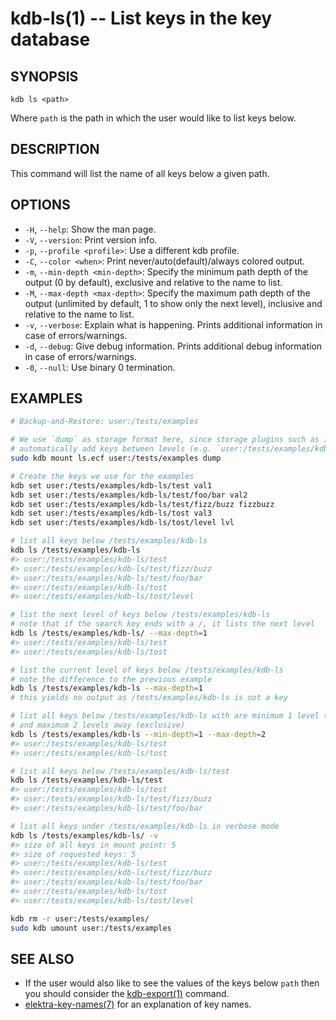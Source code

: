 # kdb-ls(1) -- List keys in the key database

## SYNOPSIS

`kdb ls <path>`

Where `path` is the path in which the user would like to list keys below.

## DESCRIPTION

This command will list the name of all keys below a given path.

## OPTIONS

- `-H`, `--help`:
  Show the man page.
- `-V`, `--version`:
  Print version info.
- `-p`, `--profile <profile>`:
  Use a different kdb profile.
- `-C`, `--color <when>`:
  Print never/auto(default)/always colored output.
- `-m`, `--min-depth <min-depth>`:
  Specify the minimum path depth of the output (0 by default), exclusive
  and relative to the name to list.
- `-M`, `--max-depth <max-depth>`:
  Specify the maximum path depth of the output (unlimited by default, 1
  to show only the next level), inclusive and relative to the name to list.
- `-v`, `--verbose`:
  Explain what is happening. Prints additional information in case of errors/warnings.
- `-d`, `--debug`:
  Give debug information. Prints additional debug information in case of errors/warnings.
- `-0`, `--null`:
  Use binary 0 termination.

## EXAMPLES

```sh
# Backup-and-Restore: user:/tests/examples

# We use `dump` as storage format here, since storage plugins such as INI
# automatically add keys between levels (e.g. `user:/tests/examples/kdb-ls/test/foo`).
sudo kdb mount ls.ecf user:/tests/examples dump

# Create the keys we use for the examples
kdb set user:/tests/examples/kdb-ls/test val1
kdb set user:/tests/examples/kdb-ls/test/foo/bar val2
kdb set user:/tests/examples/kdb-ls/test/fizz/buzz fizzbuzz
kdb set user:/tests/examples/kdb-ls/tost val3
kdb set user:/tests/examples/kdb-ls/tost/level lvl

# list all keys below /tests/examples/kdb-ls
kdb ls /tests/examples/kdb-ls
#> user:/tests/examples/kdb-ls/test
#> user:/tests/examples/kdb-ls/test/fizz/buzz
#> user:/tests/examples/kdb-ls/test/foo/bar
#> user:/tests/examples/kdb-ls/tost
#> user:/tests/examples/kdb-ls/tost/level

# list the next level of keys below /tests/examples/kdb-ls
# note that if the search key ends with a /, it lists the next level
kdb ls /tests/examples/kdb-ls/ --max-depth=1
#> user:/tests/examples/kdb-ls/test
#> user:/tests/examples/kdb-ls/tost

# list the current level of keys below /tests/examples/kdb-ls
# note the difference to the previous example
kdb ls /tests/examples/kdb-ls --max-depth=1
# this yields no output as /tests/examples/kdb-ls is not a key

# list all keys below /tests/examples/kdb-ls with are minimum 1 level (inclusive) away from that key
# and maximum 2 levels away (exclusive)
kdb ls /tests/examples/kdb-ls --min-depth=1 --max-depth=2
#> user:/tests/examples/kdb-ls/test
#> user:/tests/examples/kdb-ls/tost

# list all keys below /tests/examples/kdb-ls/test
kdb ls /tests/examples/kdb-ls/test
#> user:/tests/examples/kdb-ls/test
#> user:/tests/examples/kdb-ls/test/fizz/buzz
#> user:/tests/examples/kdb-ls/test/foo/bar

# list all keys under /tests/examples/kdb-ls in verbose mode
kdb ls /tests/examples/kdb-ls/ -v
#> size of all keys in mount point: 5
#> size of requested keys: 5
#> user:/tests/examples/kdb-ls/test
#> user:/tests/examples/kdb-ls/test/fizz/buzz
#> user:/tests/examples/kdb-ls/test/foo/bar
#> user:/tests/examples/kdb-ls/tost
#> user:/tests/examples/kdb-ls/tost/level

kdb rm -r user:/tests/examples/
sudo kdb umount user:/tests/examples
```

## SEE ALSO

- If the user would also like to see the values of the keys below `path` then you should
  consider the [kdb-export(1)](kdb-export.md) command.
- [elektra-key-names(7)](elektra-key-names.md) for an explanation of key names.
